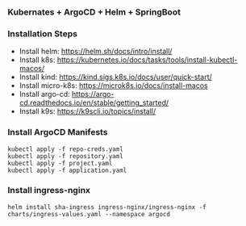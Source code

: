 ### Kubernates + ArgoCD + Helm + SpringBoot

### Installation Steps
- Install helm: https://helm.sh/docs/intro/install/
- Install k8s: https://kubernetes.io/docs/tasks/tools/install-kubectl-macos/
- Install kind: https://kind.sigs.k8s.io/docs/user/quick-start/
- Install micro-k8s: https://microk8s.io/docs/install-macos
- Install argo-cd: https://argo-cd.readthedocs.io/en/stable/getting_started/
- Install k9s: https://k9scli.io/topics/install/

### Install ArgoCD Manifests
````
kubectl apply -f repo-creds.yaml
kubectl apply -f repository.yaml
kubectl apply -f project.yaml
kubectl apply -f application.yaml
````

### Install ingress-nginx
````
helm install sha-ingress ingress-nginx/ingress-nginx -f charts/ingress-values.yaml --namespace argocd
````